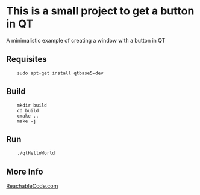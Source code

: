 # This is a small project to get a button in QT

A minimalistic example of creating a window with a button in QT

## Requisites

```
    sudo apt-get install qtbase5-dev
```

## Build

```
    mkdir build
    cd build
    cmake ..
    make -j
```
## Run
```
    ./qtHelloWorld
```

## More Info
[ReachableCode.com](https://www.reachablecode.com)